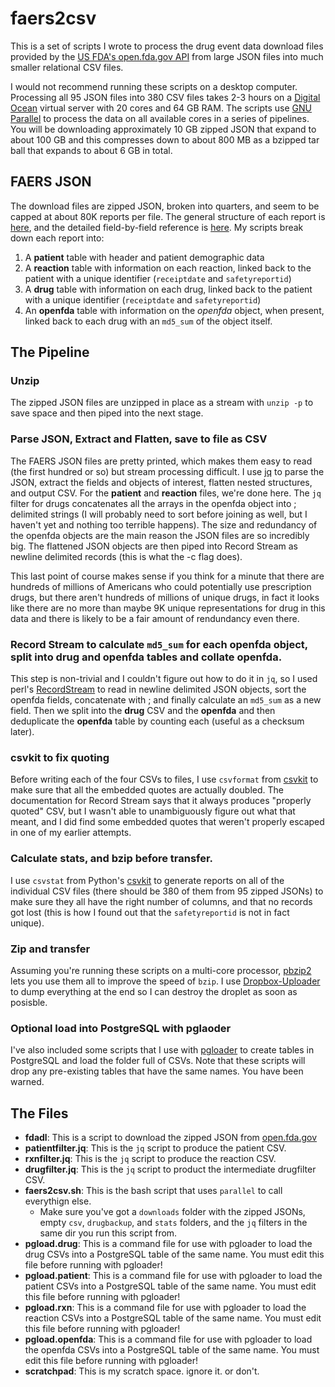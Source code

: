 faers2csv
======
This is a set of scripts I wrote to process the drug event data download files provided by the [US FDA's open.fda.gov API](https://open.fda.gov/update/openfda-now-allows-direct-downloads-of-data/) from large JSON files into much smaller relational CSV files.

I would not recommend running these scripts on a desktop computer. Processing all 95 JSON files into 380 CSV files takes 2-3 hours on a [Digital Ocean](https://www.digitalocean.com/pricing/) virtual server with 20 cores and 64 GB RAM. The scripts use [GNU Parallel](http://www.gnu.org/software/parallel/) to process the data on all available cores in a series of pipelines. You will be downloading approximately 10 GB zipped JSON that expand to about 100 GB and this compresses down to about 800 MB as a bzipped tar ball that expands to about 6 GB in total.

## FAERS JSON
The download files are zipped JSON, broken into quarters, and seem to be capped at about 80K reports per file. The general structure of each report is [here](https://open.fda.gov/drug/event/#adverse-event-reports), and the detailed field-by-field reference is [here](https://open.fda.gov/drug/event/reference/#field-by-field-reference). My scripts break down each report into:

1. A **patient** table with header and patient demographic data
2. A **reaction** table with information on each reaction, linked back to the patient with a unique identifier (`receiptdate` and `safetyreportid`)
3. A **drug** table with information on each drug, linked back to the patient with a unique identifier (`receiptdate` and `safetyreportid`)
4. An **openfda** table with information on the *openfda* object, when present, linked back to each drug with an `md5_sum` of the object itself.

## The Pipeline

### Unzip
The zipped JSON files are unzipped in place as a stream with `unzip -p` to save space and then piped into the next stage.

### Parse JSON, Extract and Flatten, save to file as CSV
The FAERS JSON files are pretty printed, which makes them easy to read (the first hundred or so) but stream processing difficult. I use [jq](https://stedolan.github.io/jq/) to parse the JSON, extract the fields and objects of interest, flatten nested structures, and output CSV. For the **patient** and **reaction** files, we're done here. The `jq` filter for drugs concatenates all the arrays in the openfda object into ; delimited strings (I will probably need to sort before joining as well, but I haven't yet and nothing too terrible happens). The size and redundancy of the openfda objects are the main reason the JSON files are so incredibly big. The flattened JSON objects are then piped into Record Stream as newline delimited records (this is what the -c flag does).

This last point of course makes sense if you think for a minute that there are hundreds of millions of Americans who could potentially use prescription drugs, but there aren't hundreds of millions of unique drugs, in fact it looks like there are no more than maybe 9K unique representations for drug in this data and there is likely to be a fair amount of rendundancy even there. 

### Record Stream to calculate `md5_sum` for each openfda object, split into **drug** and **openfda** tables and collate **openfda**.
This step is non-trivial and I couldn't figure out how to do it in `jq`, so I used perl's [RecordStream](https://github.com/benbernard/RecordStream) to read in newline delimited JSON objects, sort the openfda fields, concatenate with ; and finally calculate an `md5_sum` as a new field. Then we split into the **drug** CSV and the **openfda** and then deduplicate the **openfda** table by counting each (useful as a checksum later).

### csvkit to fix quoting
Before writing each of the four CSVs to files, I use `csvformat` from [csvkit](https://csvkit.readthedocs.org/en/0.9.1/) to make sure that all the embedded quotes are actually doubled. The documentation for Record Stream says that it always produces "properly quoted" CSV, but I wasn't able to unambiguously figure out what that meant, and I did find some embedded quotes that weren't properly escaped in one of my earlier attempts. 

### Calculate stats, and bzip before transfer.
I use `csvstat` from Python's [csvkit](https://csvkit.readthedocs.org/en/0.9.1/) to generate reports on all of the individual CSV files (there should be 380 of them from 95 zipped JSONs) to make sure they all have the right number of columns, and that no records got lost (this is how I found out that the `safetyreportid` is not in fact unique). 

### Zip and transfer
Assuming you're running these scripts on a multi-core processor, [pbzip2](http://compression.ca/pbzip2/) lets you use them all to improve the speed of `bzip`. I use [Dropbox-Uploader](https://github.com/andreafabrizi/Dropbox-Uploader) to dump everything at the end so I can destroy the droplet as soon as posisble. 

### Optional load into PostgreSQL with pglaoder
I've also included some scripts that I use with [pgloader](http://pgloader.io/) to create tables in PostgreSQL and load the folder full of CSVs. Note that these scripts will drop any pre-existing tables that have the same names. You have been warned. 

## The Files

* **fdadl**: This is a script to download the zipped JSON from [open.fda.gov](http://open.fda.gov)
* **patientfilter.jq**: This is the `jq` script to produce the patient CSV.
* **rxnfilter.jq**: This is the `jq` script to produce the reaction CSV.
* **drugfilter.jq**: This is the `jq` script to product the intermediate drugfilter CSV.
* **faers2csv.sh**: This is the bash script that uses `parallel` to call everythign else. 
   * Make sure you've got a `downloads` folder with the zipped JSONs, empty `csv`, `drugbackup`, and `stats` folders, and the `jq` filters in the same dir you run this script from.
* **pgload.drug**: This is a command file for use with pgloader to load the drug CSVs into a PostgreSQL table of the same name. You must edit this file before running with pgloader!
* **pgload.patient**: This is a command file for use with pgloader to load the patient CSVs into a PostgreSQL table of the same name. You must edit this file before running with pgloader!
* **pgload.rxn**: This is a command file for use with pgloader to load the reaction CSVs into a PostgreSQL table of the same name. You must edit this file before running with pgloader!
* **pgload.openfda**: This is a command file for use with pgloader to load the openfda CSVs into a PostgreSQL table of the same name. You must edit this file before running with pgloader!
* **scratchpad**: This is my scratch space. ignore it. or don't.
